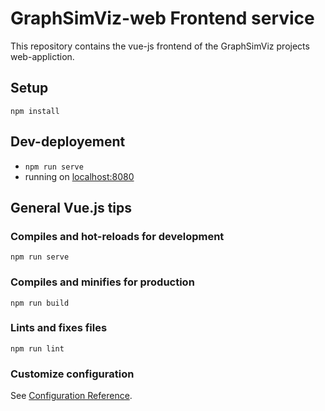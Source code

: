 # GraphSimViz-web Frontend service

This repository contains the vue-js frontend of the GraphSimViz projects web-appliction.

## Setup

`npm install`

## Dev-deployement
- `npm run serve`
- running on  [localhost:8080](http://localhost:8080) 


## General Vue.js tips


### Compiles and hot-reloads for development
```
npm run serve
```

### Compiles and minifies for production
```
npm run build
```

### Lints and fixes files
```
npm run lint
```

### Customize configuration
See [Configuration Reference](https://cli.vuejs.org/config/).
